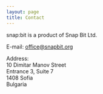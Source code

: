 ```yaml
---
layout: page
title: Contact
---
```


snap:bit is a product of Snap Bit Ltd.

E-mail: [office@snapbit.org](mailto:office@snapbit.org)

Address:<br>
10 Dimitar Manov Street<br>
Entrance 3, Suite 7<br>
1408 Sofia<br>
Bulgaria<br>
